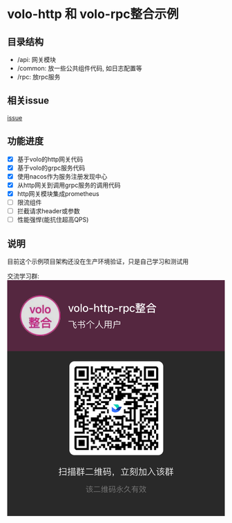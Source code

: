 # volo-http 和 volo-rpc整合示例
## 目录结构
* /api: 网关模块
* /common: 放一些公共组件代码, 如日志配置等
* /rpc: 放rpc服务

## 相关issue
[issue](https://github.com/cloudwego/volo/issues/550)

## 功能进度
- [x] 基于volo的http网关代码  
- [x] 基于volo的grpc服务代码
- [x] 使用nacos作为服务注册发现中心
- [x] 从http网关到调用grpc服务的调用代码
- [x] http网关模块集成prometheus
- [ ] 限流组件
- [ ] 拦截请求header或参数
- [ ] 性能强悍(能抗住超高QPS)

## 说明
目前这个示例项目架构还没在生产环境验证，只是自己学习和测试用

交流学习群:
![img.png](feishu_chat.png)